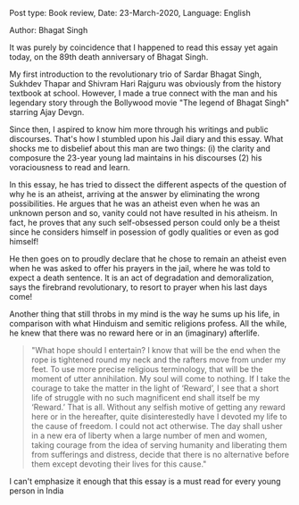 Post type: Book review, Date: 23-March-2020, Language: English

Author: Bhagat Singh

It was purely by coincidence that I happened to read this essay yet again today, on the 89th death anniversary of Bhagat Singh.

My first introduction to the revolutionary trio of Sardar Bhagat Singh, Sukhdev Thapar and Shivram Hari Rajguru was obviously from the history textbook at school. However, I made a true connect with the man and his legendary story through the Bollywood movie "The legend of Bhagat Singh" starring Ajay Devgn.

Since then, I aspired to know him more through his writings and public discourses. That's how I stumbled upon his Jail diary and this essay. What shocks me to disbelief about this man are two things: (i) the clarity and composure the 23-year young lad maintains in his discourses (2) his voraciousness to read and learn.

In this essay, he has tried to dissect the different aspects of the question of why he is an atheist, arriving at the answer by eliminating the wrong possibilities. He argues that he was an atheist even when he was an unknown person and so, vanity could not have resulted in his atheism. In fact, he proves that any such self-obsessed person could only be a theist since he considers himself in posession of godly qualities or even as god himself!

He then goes on to proudly declare that he chose to remain an atheist even when he was asked to offer his prayers in the jail, where he was told to expect a death sentence. It is an act of degradation and demoralization, says the firebrand revolutionary, to resort to prayer when his last days come!

Another thing that still throbs in my mind is the way he sums up his life, in comparison with what Hinduism and semitic religions profess. All the while, he knew that there was no reward here or in an (imaginary) afterlife.



> "What hope should I entertain? I know that will be the end when the rope is tightened round my neck and the rafters move from under my feet. 
>  To use more precise religious terminology, that will be the moment of utter annihilation. My soul will come to nothing. If I take the courage 
>  to take the matter in the light of ‘Reward’, I see that a short life of struggle with no such magnificent end shall itself be my ‘Reward.’ 
>  That is all. Without any selfish motive of getting any reward here or in the hereafter, quite disinterestedly have I devoted my life to the 
>  cause of freedom. I could not act otherwise. The day shall usher in a new era of liberty when a large number of men and women, taking courage 
>  from the idea of serving humanity and liberating them from sufferings and distress, decide that there is no alternative before them except 
>  devoting their lives for this cause."

I can't emphasize it enough that this essay is a must read for every young person in India
